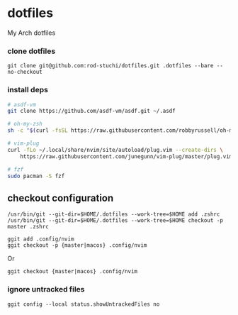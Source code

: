 # dotfiles
My Arch dotfiles

### clone dotfiles
```console
git clone git@github.com:rod-stuchi/dotfiles.git .dotfiles --bare --no-checkout
```

### install deps
```sh
# asdf-vm
git clone https://github.com/asdf-vm/asdf.git ~/.asdf

# oh-my-zsh
sh -c "$(curl -fsSL https://raw.githubusercontent.com/robbyrussell/oh-my-zsh/master/tools/install.sh)"

# vim-plug
curl -fLo ~/.local/share/nvim/site/autoload/plug.vim --create-dirs \
    https://raw.githubusercontent.com/junegunn/vim-plug/master/plug.vim

# fzf
sudo pacman -S fzf
```

## checkout configuration
```console
/usr/bin/git --git-dir=$HOME/.dotfiles --work-tree=$HOME add .zshrc
/usr/bin/git --git-dir=$HOME/.dotfiles --work-tree=$HOME checkout -p master .zshrc

ggit add .config/nvim
ggit checkout -p {master|macos} .config/nvim
```
Or 
```console
ggit checkout {master|macos} .config/nvim
```

### ignore untracked files
```console
ggit config --local status.showUntrackedFiles no
```
